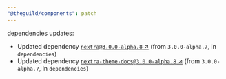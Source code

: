 ```yaml
---
"@theguild/components": patch
---
```

dependencies updates:
  - Updated dependency [`nextra@3.0.0-alpha.8` ↗︎](https://www.npmjs.com/package/nextra/v/3.0.0) (from `3.0.0-alpha.7`, in `dependencies`)
  - Updated dependency [`nextra-theme-docs@3.0.0-alpha.8` ↗︎](https://www.npmjs.com/package/nextra-theme-docs/v/3.0.0) (from `3.0.0-alpha.7`, in `dependencies`)
